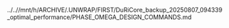 ../..//mnt/h/ARCHIVE/.UNWRAP/FIRST/DuRiCore_backup_20250807_094339_optimal_performance/PHASE_OMEGA_DESIGN_COMMANDS.md